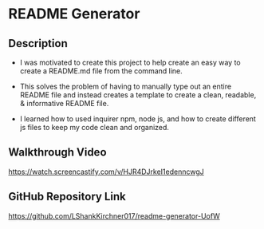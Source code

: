 # README Generator 

## Description

- I was motivated to create this project to help create an easy way to create a README.md file from the command line. 

- This solves the problem of having to manually type out an entire README file and instead creates a template to create a clean, readable, & informative README file. 

- I learned how to used inquirer npm, node js, and how to create different js files to keep my code clean and organized. 

## Walkthrough Video 
<https://watch.screencastify.com/v/HJR4DJrkeI1edenncwgJ>
## GitHub Repository Link 
<https://github.com/LShankKirchner017/readme-generator-UofW>
